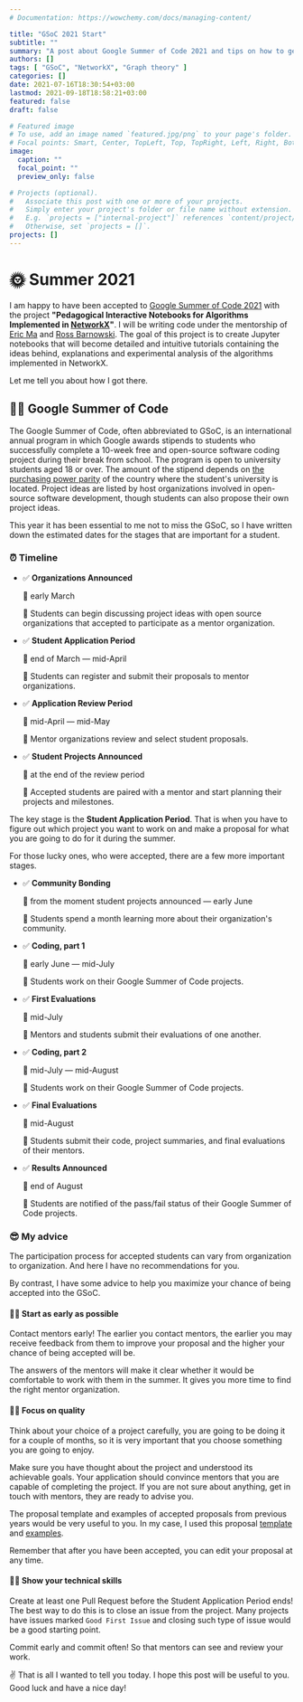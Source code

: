 ```yaml
---
# Documentation: https://wowchemy.com/docs/managing-content/

title: "GSoC 2021 Start"
subtitle: ""
summary: "A post about Google Summer of Code 2021 and tips on how to get there"
authors: []
tags: [ "GSoC", "NetworkX", "Graph theory" ]
categories: []
date: 2021-07-16T18:30:54+03:00
lastmod: 2021-09-18T18:58:21+03:00
featured: false
draft: false

# Featured image
# To use, add an image named `featured.jpg/png` to your page's folder.
# Focal points: Smart, Center, TopLeft, Top, TopRight, Left, Right, BottomLeft, Bottom, BottomRight.
image:
  caption: ""
  focal_point: ""
  preview_only: false

# Projects (optional).
#   Associate this post with one or more of your projects.
#   Simply enter your project's folder or file name without extension.
#   E.g. `projects = ["internal-project"]` references `content/project/deep-learning/index.md`.
#   Otherwise, set `projects = []`.
projects: []
---
```

# 🌞 ️Summer 2021

I am happy to have been accepted to
[Google Summer of Code 2021](https://summerofcode.withgoogle.com/)
with the project
**"Pedagogical Interactive Notebooks for Algorithms Implemented in [NetworkX](https://networkx.org/)"**.
I will be writing code under the mentorship of
[Eric Ma](https://github.com/ericmjl)
and
[Ross Barnowski](https://github.com/rossbar).
The goal of this project is to create Jupyter notebooks that will become detailed and intuitive tutorials
containing the ideas behind, explanations and experimental analysis of the algorithms
implemented in NetworkX.

Let me tell you about how I got there.

## 👨‍💻 Google Summer of Code

The Google Summer of Code, often abbreviated to GSoC, is an international annual program
in which Google awards stipends to students who successfully complete a 10-week
free and open-source software coding project during their break from school.
The program is open to university students aged 18 or over.
The amount of the stipend depends on
[the purchasing power parity](https://developers.google.com/open-source/gsoc/help/student-stipends)
of the country where the student's university is located.
Project ideas are listed by host organizations involved in open-source software development,
though students can also propose their own project ideas.

This year it has been essential to me not to miss the GSoC,
so I have written down the estimated dates for the stages that are important for a student.

### ⏰ Timeline

- ✅ **Organizations Announced**

  📅 early March

  📝 Students can begin discussing project ideas with open source organizations
  that accepted to participate as a mentor organization.

- ✅ **Student Application Period**

  📅 end of March — mid-April

  📝 Students can register and submit their proposals to mentor organizations.

- ✅ **Application Review Period**

  📅 mid-April — mid-May

  📝 Mentor organizations review and select student proposals.

- ✅ **Student Projects Announced**

  📅 at the end of the review period

  📝 Accepted students are paired with a mentor and start planning their projects and milestones.

The key stage is the **Student Application Period**.
That is when you have to figure out which project you want to work on and make a proposal
for what you are going to do for it during the summer.

For those lucky ones, who were accepted, there are a few more important stages.

- ✅ **Community Bonding**

  📅 from the moment student projects announced — early June

  📝 Students spend a month learning more about their organization's community.

- ✅ **Coding, part 1**

  📅 early June — mid-July

  📝 Students work on their Google Summer of Code projects.

- ✅ **First Evaluations**

  📅 mid-July

  📝 Mentors and students submit their evaluations of one another.

- ✅ **Coding, part 2**

  📅 mid-July — mid-August

  📝 Students work on their Google Summer of Code projects.

- ✅ **Final Evaluations**

  📅 mid-August

  📝 Students submit their code, project summaries, and final evaluations of their mentors.

- ✅ **Results Announced**

  📅 end of August

  📝 Students are notified of the pass/fail status of their Google Summer of Code projects.

### 😎 My advice

The participation process for accepted students can vary from organization to organization.
And here I have no recommendations for you.

By contrast, I have some advice to help you maximize your chance of being accepted into the GSoC.

#### 👨‍🏫 **Start as early as possible**

Contact mentors early!
The earlier you contact mentors, the earlier you may receive feedback from them
to improve your proposal and the higher your chance of being accepted will be.

The answers of the mentors will make it clear whether it would be comfortable to work with them in the summer.
It gives you more time to find the right mentor organization.

#### 👨‍🏫 **Focus on quality**

Think about your choice of a project carefully, you are going to be doing it for a couple of months,
so it is very important that you choose something you are going to enjoy.

Make sure you have thought about the project and understood its achievable goals.
Your application should convince mentors that you are capable of completing the project.
If you are not sure about anything, get in touch with mentors, they are ready to advise you.

The proposal template and examples of accepted proposals from previous years would be very useful to you.
In my case, I used this proposal
[template](https://github.com/numfocus/gsoc/blob/master/templates/proposal.md)
and
[examples](https://github.com/numfocus/gsoc/tree/master/2018).

Remember that after you have been accepted, you can edit your proposal at any time.

#### 👨‍🏫 **Show your technical skills**

Create at least one Pull Request before the Student Application Period ends!
The best way to do this is to close an issue from the project.
Many projects have issues marked `Good First Issue` and closing such type of issue would be a good starting point.

Commit early and commit often!
So that mentors can see and review your work.

✌ That is all I wanted to tell you today.
I hope this post will be useful to you.
Good luck and have a nice day!
